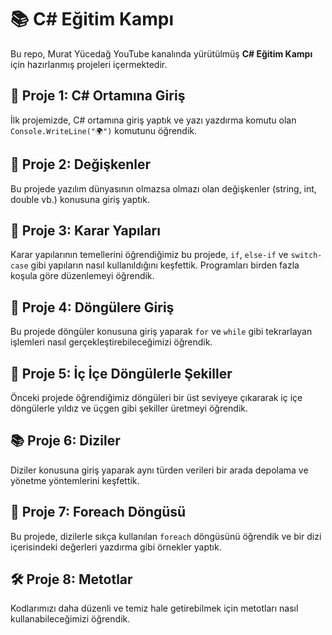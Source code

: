 # 📚 C# Eğitim Kampı

Bu repo, Murat Yücedağ YouTube kanalında yürütülmüş **C# Eğitim Kampı** için hazırlanmış projeleri içermektedir.

## 📘 Proje 1: C# Ortamına Giriş
İlk projemizde, C# ortamına giriş yaptık ve yazı yazdırma komutu olan `Console.WriteLine("🌍")` komutunu öğrendik.

## 🔢 Proje 2: Değişkenler
Bu projede yazılım dünyasının olmazsa olmazı olan değişkenler (string, int, double vb.) konusuna giriş yaptık.

## 🔀 Proje 3: Karar Yapıları
Karar yapılarının temellerini öğrendiğimiz bu projede, `if`, `else-if` ve `switch-case` gibi yapıların nasıl kullanıldığını keşfettik. Programları birden fazla koşula göre düzenlemeyi öğrendik.

## 🔄 Proje 4: Döngülere Giriş
Bu projede döngüler konusuna giriş yaparak `for` ve `while` gibi tekrarlayan işlemleri nasıl gerçekleştirebileceğimizi öğrendik.

## 🌟 Proje 5: İç İçe Döngülerle Şekiller
Önceki projede öğrendiğimiz döngüleri bir üst seviyeye çıkararak iç içe döngülerle yıldız ve üçgen gibi şekiller üretmeyi öğrendik.

## 📚 Proje 6: Diziler
Diziler konusuna giriş yaparak aynı türden verileri bir arada depolama ve yönetme yöntemlerini keşfettik.

## 🔎 Proje 7: Foreach Döngüsü
Bu projede, dizilerle sıkça kullanılan `foreach` döngüsünü öğrendik ve bir dizi içerisindeki değerleri yazdırma gibi örnekler yaptık.

## 🛠️ Proje 8: Metotlar
Kodlarımızı daha düzenli ve temiz hale getirebilmek için metotları nasıl kullanabileceğimizi öğrendik.
